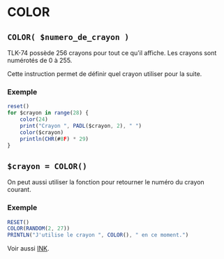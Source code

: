 # COLOR

## `COLOR( $numero_de_crayon )`

TLK-74 possède 256 crayons pour tout ce qu'il affiche.
Les crayons sont numérotés de 0 à 255.

Cette instruction permet de définir quel crayon utiliser pour la suite.

### Exemple

```ts
reset()
for $crayon in range(28) {
    color(24)
    print("Crayon ", PADL($crayon, 2), " ")
    color($crayon)
    println(CHR(#8F) * 29)
}
```

## `$crayon = COLOR()`

On peut aussi utiliser la fonction pour retourner le numéro du crayon courant.

### Exemple

```ts
RESET()
COLOR(RANDOM(2, 27))
PRINTLN("J'utilise le crayon ", COLOR(), " en ce moment.")
```

Voir aussi [INK](INK).
